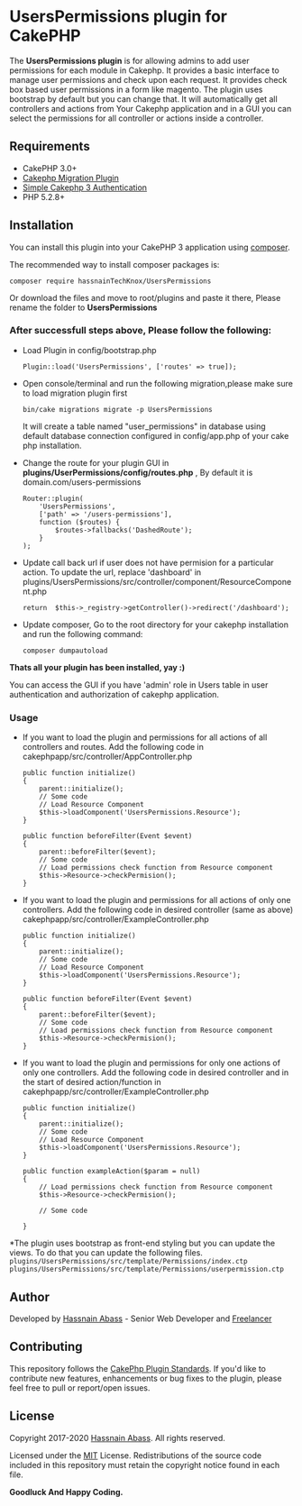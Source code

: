 # UsersPermissions plugin for CakePHP
The **UsersPermissions plugin** is for allowing admins to add user permissions for each module in Cakephp. It provides a basic interface to manage user permissions and check upon each request.
It provides check box based user permissions in a form like magento. The plugin uses bootstrap by default but you can change that. 
It will automatically get all controllers and actions from Your Cakephp application and in a GUI you can select the permissions for all controller or actions inside a controller.

## Requirements

* CakePHP 3.0+
* [Cakephp Migration Plugin](https://book.cakephp.org/3.0/en/migrations.html)
* [Simple Cakephp 3 Authentication](https://book.cakephp.org/3.0/en/tutorials-and-examples/blog-auth-example/auth.html)
* PHP 5.2.8+

## Installation

You can install this plugin into your CakePHP 3 application using [composer](http://getcomposer.org).

The recommended way to install composer packages is:

```
composer require hassnainTechKnox/UsersPermissions
```
Or download the files and move to root/plugins and paste it there, Please rename the folder to **UsersPermissions**

### After successfull steps above, Please follow the following:

* Load Plugin in config/bootstrap.php
	```
	Plugin::load('UsersPermissions', ['routes' => true]);
	```
* Open console/terminal and run the following migration,please make sure to load migration plugin first
	```
	bin/cake migrations migrate -p UsersPermissions
	```
	It will create a table named "user_permissions" in database using default database connection configured in config/app.php of your cake php installation.

* Change the route for your plugin GUI in **plugins/UserPermissions/config/routes.php** , By default it is domain.com/users-permissions

	```
	Router::plugin(
	    'UsersPermissions',
	    ['path' => '/users-permissions'],
	    function ($routes) {
	        $routes->fallbacks('DashedRoute');
	    }
	);
	```
* Update call back url if user does not have permision for a particular action. To update the url, replace 'dashboard' in plugins/UsersPermissions/src/controller/component/ResourceComponent.php
	```
	return  $this->_registry->getController()->redirect('/dashboard');
	```
* Update composer, Go to the root directory for your cakephp installation and run the following command:
	```
	composer dumpautoload
	```

**Thats all your plugin has been installed, yay :)**

You can access the GUI if you have 'admin' role in Users table in user authentication and authorization of cakephp application.

### Usage

* If you want to load the plugin and permissions for all actions of all controllers and routes. Add the following code in cakephpapp/src/controller/AppController.php
	```
	public function initialize()
    {
        parent::initialize();
        // Some code
        // Load Resource Component
        $this->loadComponent('UsersPermissions.Resource');
    }

    public function beforeFilter(Event $event)
    {
    	parent::beforeFilter($event);
    	// Some code
    	// Load permissions check function from Resource component
        $this->Resource->checkPermision();
    }

	```

* If you want to load the plugin and permissions for all actions of only one controllers. Add the following code in desired controller (same as above) cakephpapp/src/controller/ExampleController.php
	```
	public function initialize()
    {
        parent::initialize();
        // Some code
        // Load Resource Component
        $this->loadComponent('UsersPermissions.Resource');
    }

    public function beforeFilter(Event $event)
    {
    	parent::beforeFilter($event);
    	// Some code
    	// Load permissions check function from Resource component
        $this->Resource->checkPermision();
    }

	```
* If you want to load the plugin and permissions for only one actions of only one controllers. Add the following code in desired controller and in the start of desired action/function in cakephpapp/src/controller/ExampleController.php
	```
	public function initialize()
    {
        parent::initialize();
        // Some code
        // Load Resource Component
        $this->loadComponent('UsersPermissions.Resource');
    }

    public function exampleAction($param = null)
    {
    	// Load permissions check function from Resource component
        $this->Resource->checkPermision();

    	// Some code
    	
    }

	```
*The plugin uses bootstrap as front-end styling but you can update the views. To do that you can update the following files.
	```
	plugins/UsersPermissions/src/template/Permissions/index.ctp
	plugins/UsersPermissions/src/template/Permissions/userpermission.ctp
	```

## Author

Developed by [Hassnain Abass](https://www.linkedin.com/in/hussnain-abass-b041b578/) - Senior Web Developer and [Freelancer](https://www.freelancer.com/u/Hussnain0163.html)

## Contributing

This repository follows the [CakePhp Plugin Standards](https://book.cakephp.org/3.0/en/plugins.html). If you'd like to contribute new features, enhancements or bug fixes to the plugin, please feel free to pull or report/open issues.

## License

Copyright 2017-2020 [Hassnain Abass](https://www.linkedin.com/in/hussnain-abass-b041b578/). All rights reserved.

Licensed under the [MIT](http://www.opensource.org/licenses/mit-license.php) License. Redistributions of the source code included in this repository must retain the copyright notice found in each file.

**Goodluck And Happy Coding.**